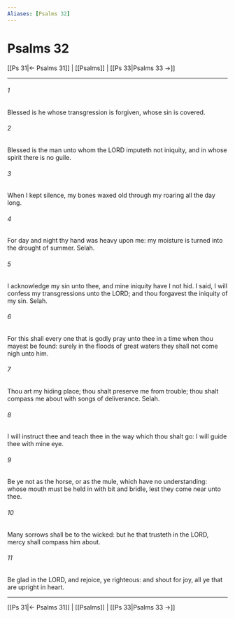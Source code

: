 ```yaml
---
Aliases: [Psalms 32]
---
```

# Psalms 32

[[Ps 31|← Psalms 31]] | [[Psalms]] | [[Ps 33|Psalms 33 →]]
***



###### 1 
Blessed is he whose transgression is forgiven, whose sin is covered. 

###### 2 
Blessed is the man unto whom the LORD imputeth not iniquity, and in whose spirit there is no guile. 

###### 3 
When I kept silence, my bones waxed old through my roaring all the day long. 

###### 4 
For day and night thy hand was heavy upon me: my moisture is turned into the drought of summer. Selah. 

###### 5 
I acknowledge my sin unto thee, and mine iniquity have I not hid. I said, I will confess my transgressions unto the LORD; and thou forgavest the iniquity of my sin. Selah. 

###### 6 
For this shall every one that is godly pray unto thee in a time when thou mayest be found: surely in the floods of great waters they shall not come nigh unto him. 

###### 7 
Thou art my hiding place; thou shalt preserve me from trouble; thou shalt compass me about with songs of deliverance. Selah. 

###### 8 
I will instruct thee and teach thee in the way which thou shalt go: I will guide thee with mine eye. 

###### 9 
Be ye not as the horse, or as the mule, which have no understanding: whose mouth must be held in with bit and bridle, lest they come near unto thee. 

###### 10 
Many sorrows shall be to the wicked: but he that trusteth in the LORD, mercy shall compass him about. 

###### 11 
Be glad in the LORD, and rejoice, ye righteous: and shout for joy, all ye that are upright in heart.

***
[[Ps 31|← Psalms 31]] | [[Psalms]] | [[Ps 33|Psalms 33 →]]
